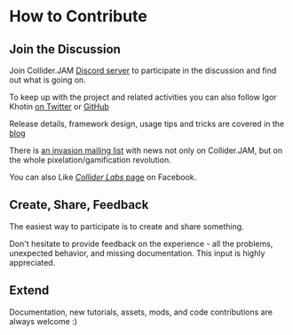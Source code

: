 
How to Contribute
=================

Join the Discussion
-------------------

Join Collider.JAM [Discord server](https://discord.gg/kxNnHc2)
to participate in the discussion and find out what is going on.

To keep up with the project and related activities you can also
follow Igor Khotin [on Twitter](https://twitter.com/chaostarter)
or [GitHub](https://github.com/invider)

Release details, framework design, usage tips and tricks
are covered in the [blog](http://ikhotin.com/posts/)

There is [an invasion mailing list](http://collider.land/subscribe.html)
with news not only on Collider.JAM, but on the whole
pixelation/gamification revolution.

You can also Like [_Collider Labs_ page](https://www.facebook.com/colliderlabs)
on Facebook.



Create, Share, Feedback
-----------------------

The easiest way to participate is to create and share something.

Don't hesitate to provide feedback on the experience - 
all the problems, unexpected behavior, and missing documentation.
This input is highly appreciated.


Extend
------

Documentation, new tutorials, assets, mods, and code contributions are always welcome :)

